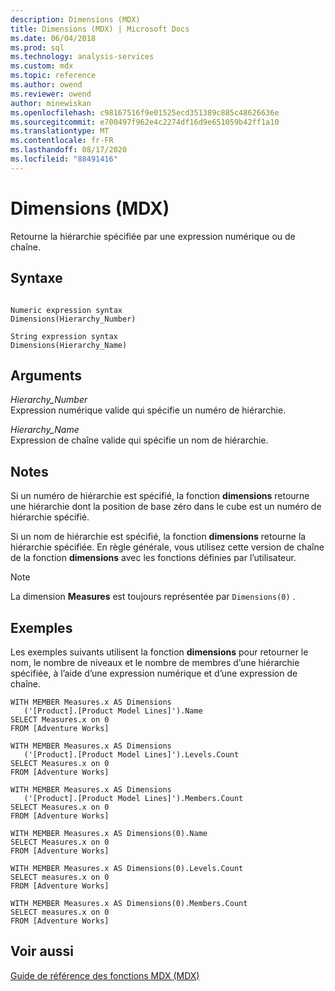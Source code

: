 ```yaml
---
description: Dimensions (MDX)
title: Dimensions (MDX) | Microsoft Docs
ms.date: 06/04/2018
ms.prod: sql
ms.technology: analysis-services
ms.custom: mdx
ms.topic: reference
ms.author: owend
ms.reviewer: owend
author: minewiskan
ms.openlocfilehash: c98167516f9e01525ecd351389c885c48626636e
ms.sourcegitcommit: e700497f962e4c2274df16d9e651059b42ff1a10
ms.translationtype: MT
ms.contentlocale: fr-FR
ms.lasthandoff: 08/17/2020
ms.locfileid: "88491416"
---
```

# <a name="dimensions-mdx"></a>Dimensions (MDX)


  Retourne la hiérarchie spécifiée par une expression numérique ou de chaîne.  
  
## <a name="syntax"></a>Syntaxe  
  
```  
  
Numeric expression syntax  
Dimensions(Hierarchy_Number)  
  
String expression syntax  
Dimensions(Hierarchy_Name)  
```  
  
## <a name="arguments"></a>Arguments  
 *Hierarchy_Number*  
 Expression numérique valide qui spécifie un numéro de hiérarchie.  
  
 *Hierarchy_Name*  
 Expression de chaîne valide qui spécifie un nom de hiérarchie.  
  
## <a name="remarks"></a>Notes  
 Si un numéro de hiérarchie est spécifié, la fonction **dimensions** retourne une hiérarchie dont la position de base zéro dans le cube est un numéro de hiérarchie spécifié.  
  
 Si un nom de hiérarchie est spécifié, la fonction **dimensions** retourne la hiérarchie spécifiée. En règle générale, vous utilisez cette version de chaîne de la fonction **dimensions** avec les fonctions définies par l’utilisateur.  
  
> [!NOTE]  
>  La dimension **Measures** est toujours représentée par `Dimensions(0)` .  
  
## <a name="examples"></a>Exemples  
 Les exemples suivants utilisent la fonction **dimensions** pour retourner le nom, le nombre de niveaux et le nombre de membres d’une hiérarchie spécifiée, à l’aide d’une expression numérique et d’une expression de chaîne.  
  
```  
WITH MEMBER Measures.x AS Dimensions  
   ('[Product].[Product Model Lines]').Name  
SELECT Measures.x on 0  
FROM [Adventure Works]  
  
WITH MEMBER Measures.x AS Dimensions  
   ('[Product].[Product Model Lines]').Levels.Count  
SELECT Measures.x on 0  
FROM [Adventure Works]  
  
WITH MEMBER Measures.x AS Dimensions  
   ('[Product].[Product Model Lines]').Members.Count  
SELECT Measures.x on 0  
FROM [Adventure Works]  
  
WITH MEMBER Measures.x AS Dimensions(0).Name  
SELECT Measures.x on 0  
FROM [Adventure Works]  
  
WITH MEMBER Measures.x AS Dimensions(0).Levels.Count  
SELECT measures.x on 0  
FROM [Adventure Works]  
  
WITH MEMBER Measures.x AS Dimensions(0).Members.Count  
SELECT measures.x on 0  
FROM [Adventure Works]  
```  
  
## <a name="see-also"></a>Voir aussi  
 [Guide de référence des fonctions MDX &#40;MDX&#41;](../mdx/mdx-function-reference-mdx.md)  
  
  
